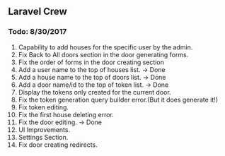 ## Laravel Crew


### Todo: 8/30/2017
1. Capability to add houses for the specific user by the admin.
2. Fix Back to All doors section in the door generating forms.
3. Fix the order of forms in the door creating section
4. Add a user name to the top of houses list.                                   -> Done 
5. Add a house name to the top of doors list.                                   -> Done
6. Add a door name/id to the top of token list.                                 -> Done
7. Display the tokens only created for the current door.
8. Fix the token generation query builder error.(But it does generate it!)
9. Fix token editing.                                           
10. Fix the first house deleting error.
11. Fix the door editing.                                                       -> Done
12. UI Improvements.
13. Settings Section.
14. Fix door creating redirects.    


